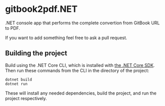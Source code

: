 # gitbook2pdf.NET 
.NET console app that performs the complete convertion from GitBook URL to PDF.

If you want to add something feel free to ask a pull request.

## Building the project

Build using the .NET Core CLI, which is installed with [the .NET Core SDK](https://www.microsoft.com/net/download). Then run
these commands from the CLI in the directory of the project:

```console
dotnet build
dotnet run
```

These will install any needed dependencies, build the project, and run
the project respectively.
